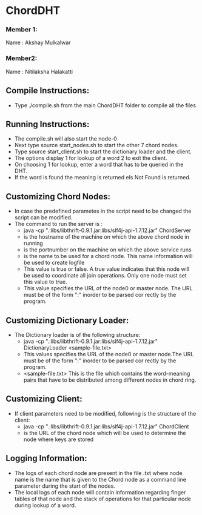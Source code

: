 # ChordDHT

### Member 1:
Name : Akshay Mulkalwar

### Member2:
Name : Nitilaksha Halakatti


## Compile Instructions:
* Type ./compile.sh from the main ChordDHT folder to compile all the files

## Running Instructions:
* The compile.sh will also start the node-0
* Next type source start_nodes.sh to start the other 7 chord nodes.
* Type source start_client.sh to start the dictionary loader and the client.
* The options display 1 for lookup of a word 2 to exit the client.
* On choosing 1 for lookup, enter a word that has to be queried in the DHT.
* If the word is found the meaning is returned els Not Found is returned.


## Customizing Chord Nodes:
* In case the predefined parametes in the script need to be changed the script can be modified.
* The command to run the server is :
	* java -cp ".:libs/libthrift-0.9.1.jar:libs/slf4j-api-1.7.12.jar" ChordServer <hostname> <portnumber> <nodename> <isMasterNode> <MasterURL>
	* <Hostname> is the hostname of the machine on which the above chord node in running
	* <portnumber> is the portnumber on the machine on which the above service runs
	* <nodename> is the name to be used for a chord node. This name information will be used to create logfile
	* <isMasterNode> This value is true or false. A true value indicates that this node will be used to coordinate all join operations. Only one node must     set this value to true.
	* <MasterURL> This value specifies the URL of the node0 or master node. The URL must be of the form "<hostname>:<portnumber>" inorder to be parsed cor     rectly by the program.
	

## Customizing Dictionary Loader:
* The Dictionary loader is of the following structure:
	* java -cp ".:libs/libthrift-0.9.1.jar:libs/slf4j-api-1.7.12.jar" DictionaryLoader <MasterURL> <sample-file.txt>
	* <MasterURL> This values specifies the URL of the node0 or master node.The URL must be of the form "<hostname>:<portnumber>" inorder to be parsed cor     rectly by the program.
	* <sample-file.txt> This is the file which contains the word-meaning pairs that have to be distributed among different nodes in chord ring.


## Customizing Client:
* If client parameters need to be modified, following is the structure of the client:
	* java -cp ".:libs/libthrift-0.9.1.jar:libs/slf4j-api-1.7.12.jar" ChordClient <MasterURL>
	* <MasterURL> is the URL of the chord node which will be used to determine the node where keys are stored


## Logging Information:
* The logs of each chord node are present in the file <Node-name>.txt where node name is the name that is given to the Chord node as a command line parameter during the start of the nodes.
* The local logs of each node will contain information regarding finger tables of that node and the stack of operations for that particular node during lookup of a word.
